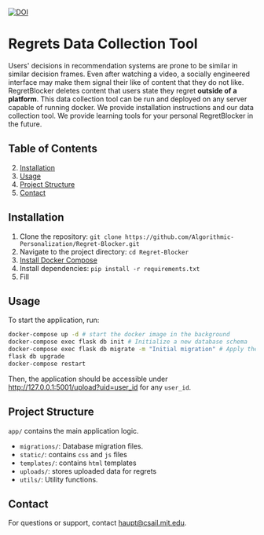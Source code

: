 [![DOI](https://zenodo.org/badge/858401112.svg)](https://zenodo.org/doi/10.5281/zenodo.13770053)
# Regrets Data Collection Tool
Users' decisions in recommendation systems are prone to be similar in similar decision frames. Even after watching a video, a socially engineered interface may make them signal their like of content that they do not like. RegretBlocker deletes content that users state they regret **outside of a platform**. This data collection tool can be run and deployed on any server capable of running docker. We provide installation instructions and our data collection tool. We provide learning tools for your personal RegretBlocker in the future.

## Table of Contents
2. [Installation](#installation)
3. [Usage](#usage)
4. [Project Structure](#project-structure)
5. [Contact](#contact)

## Installation
1. Clone the repository: `git clone https://github.com/Algorithmic-Personalization/Regret-Blocker.git`
2. Navigate to the project directory: `cd Regret-Blocker`
3. [Install Docker Compose](https://docs.docker.com/compose/install/)
4. Install dependencies: `pip install -r requirements.txt`
5. Fill

## Usage
To start the application, run:
```bash
docker-compose up -d # start the docker image in the background
docker-compose exec flask db init # Initialize a new database schema
docker-compose exec flask db migrate -m "Initial migration" # Apply the migration to the database
flask db upgrade
docker-compose restart
```
Then, the application should be accessible under http://127.0.0.1:5001/upload?uid=user_id for any `user_id`.

## Project Structure
`app/` contains the main application logic.
- `migrations/`: Database migration files.
- `static/`: contains `css` and `js` files
- `templates/`: contains `html` templates
- `uploads/`: stores uploaded data for regrets
- `utils/`: Utility functions.

## Contact
For questions or support, contact [haupt@csail.mit.edu](mailto:haupt@csail.mit.edu).
